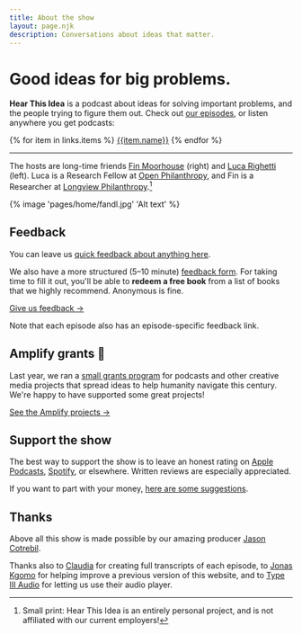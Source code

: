 ```yaml
---
title: About the show
layout: page.njk
description: Conversations about ideas that matter.
---
```


<div
  class="rounded-lg ring-2 ring-slate-200 mb-4 shadow-md sm:bg-contain bg-contain relative
  overflow-hidden p-0 sm:pt-[280px] max-w-[1200px] sm:bg-top bg-top pt-[200px] bg-zinc-800"
  style="background-image: url({{ 'pages/home/hti-mosaic-bw.png' | bgsrcfilter }})"
>
<!-- This div needs some work, e.g. to work on mobile, and to looks nice. Maybe make it yellow. -->
<!-- {% image "pages/home/logo.png" "Podcast cover art" %} -->
<div class="absolute inset-0 bg-gradient-to-t from-transparent to-amber-600 opacity-80 z-0 mix-blend-screen sm:max-h-full max-h-[300px]"></div>
<div class="absolute inset-0 bg-gradient-to-t from-slate-800 to-transparent opacity-100 z-0 mix-blend-multiply from-30% to-50%"></div>
<div class="bg-zinc-800 sm:bg-opacity-50 sm:bg-blend-multiply bg-opacity-70 bg-blend-normal align-middle m-0 z-1 relative sm:p-8 pb-6 p-4">
<h1 class="text-white sm:text-3xl text-2xl">Good ideas for big problems.</h1>
<p class="relative font-sans sm:text-lg text-md text-white p-0 z-10 m-0 mt-6"><b>Hear This Idea</b> is a podcast about ideas for solving important problems, and the people trying to figure them out. Check out <a href='/episodes' class='text-white'>our episodes</a>, or listen anywhere you get podcasts:</p>
<div class="flex flex-wrap md:justify-start justify-start rounded-md mx-auto not-prose mt-4">

{% for item in links.items %}
<a href="{{item.url}}" class="text-center no-underline border mr-3 border-yellow-400 bg-yellow-300 font-sans outline-yellow-500 outline-[3px] px-3 py-1 rounded-lg block outline-offset-[-3px] hover:bg-yellow-200 shadow-sm mb-2 mt-1" target="_blank">{{item.name}}</a>
{% endfor %}

</div>
</div>
<!-- <div class="absolute inset-0 bg-gradient-to-t from-slate-600 to-transparent opacity-80 z-0 mix-blend-multiply hidden"></div> -->
</div>
<hr/>

The hosts are long-time friends [Fin Moorhouse](https://www.finmoorhouse.com) (right) and [Luca Righetti](https://www.lucarighetti.com) (left). Luca is a Research Fellow at [Open Philanthropy](https://openphilanthropy.org/), and Fin is a Researcher at [Longview Philanthropy](https://www.longview.org/).[^1]

[^1]: Small print: Hear This Idea is an entirely personal project, and is not affiliated with our current employers!

{% image 'pages/home/fandl.jpg' 'Alt text' %}

## Feedback

You can leave us [quick feedback about anything here](https://feedback.hearthisidea.com/quick-feedback).

We also have a more structured (5–10 minute) [feedback form](https://feedback.hearthisidea.com/listener). For taking time to fill it out, you'll be able to **redeem a free book** from a list of books that we highly recommend. Anonymous is fine.

<a href='https://feedback.hearthisidea.com/listener' class="text-center no-underline border border-yellow-400 bg-yellow-300 font-sans outline-yellow-500 outline-[3px] my-2 px-3 py-2 rounded-lg inline-block outline-offset-[-3px] hover:bg-yellow-200 shadow-sm">
Give us feedback →
</a>

Note that each episode also has an episode-specific feedback link.

## Amplify grants 📢

Last year, we ran a [small grants program](/grants) for podcasts and other creative media projects that spread ideas to help humanity navigate this century. We're happy to have supported some great projects!

<a href='/amplify-grantees' class="text-center no-underline border border-yellow-400 bg-yellow-300 font-sans outline-yellow-500 outline-[3px] my-2 px-3 py-2 rounded-lg inline-block outline-offset-[-3px] hover:bg-yellow-200 shadow-sm">
See the Amplify projects →
</a>

## Support the show

The best way to support the show is to leave an honest rating on [Apple Podcasts](https://podcasts.apple.com/gb/podcast/hear-this-idea/id1496501781), [Spotify](https://open.spotify.com/show/442fxr9pe0tbDtqEikODch), or elsewhere. Written reviews are especially appreciated.

If you want to part with your money, [here are some suggestions](/donate).

## Thanks

Above all this show is made possible by our amazing producer [Jason Cotrebil](https://audiolift.co/).

Thanks also to [Claudia](https://www.linkedin.com/in/claudia-moorhouse-584077206/) for creating full transcripts of each episode, to [Jonas Kgomo](https://jonas-kgomo.github.io/) for helping improve a previous version of this website, and to [Type III Audio](https://preview.type3.audio/) for letting us use their audio player.
